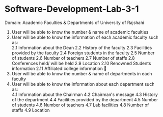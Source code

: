 # Software-Development-Lab-3-1

Domain:  Academic Faculties & Departments of 	University of Rajshahi
1. User will be able to know the number & name of academic faculties 
2. User will be able to know the information of each academic faculty such as: 	
  2.1  Information about the Dean
  2.2  History of the faculty
  2.3  Facilities provided by the faculty
  2.4  Foreign students in the faculty
  2.5  Number of students
  2.6  Number of teachers
  2.7  Number of staffs
  2.8  Conferences held/ will be held
  2.9  Location
  2.10  Renowned Students information
  2.11  Affiliated college information  
3.  User will be able to know the number & name of departments in each faculty  
4. User will be able to know the information about each department such as: 	
4.1  Information about the Chairman
4.2  Chairman's message
4.3  History of the department
4.4  Facilities provided by the department
4.5  Number of students
4.6  Number of teachers
4.7  Lab facilities
4.8  Number of staffs
4.9  Location
